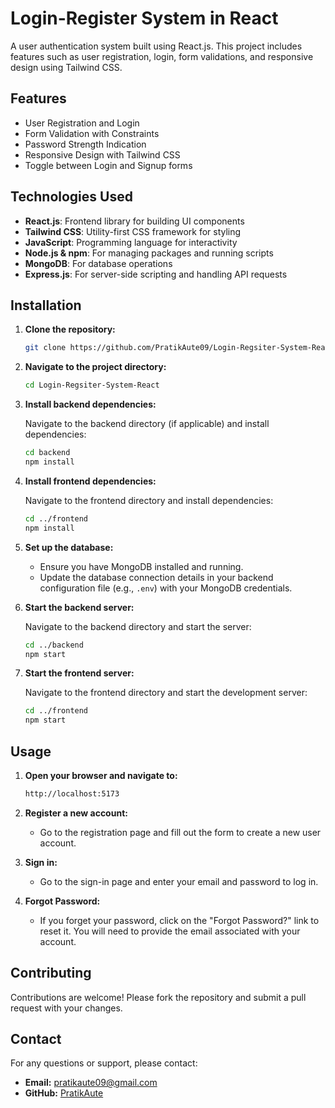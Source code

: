 # Login-Register System in React

A user authentication system built using React.js. This project includes features such as user registration, login, form validations, and responsive design using Tailwind CSS.

## Features

- User Registration and Login
- Form Validation with Constraints
- Password Strength Indication
- Responsive Design with Tailwind CSS
- Toggle between Login and Signup forms

## Technologies Used

- **React.js**: Frontend library for building UI components
- **Tailwind CSS**: Utility-first CSS framework for styling
- **JavaScript**: Programming language for interactivity
- **Node.js & npm**: For managing packages and running scripts
- **MongoDB**: For database operations
- **Express.js**: For server-side scripting and handling API requests

## Installation

1. **Clone the repository:**

    ```bash
    git clone https://github.com/PratikAute09/Login-Regsiter-System-React.git
    ```

2. **Navigate to the project directory:**

    ```bash
    cd Login-Regsiter-System-React
    ```

3. **Install backend dependencies:**

    Navigate to the backend directory (if applicable) and install dependencies:

    ```bash
    cd backend
    npm install
    ```

4. **Install frontend dependencies:**

    Navigate to the frontend directory and install dependencies:

    ```bash
    cd ../frontend
    npm install
    ```

5. **Set up the database:**

    - Ensure you have MongoDB installed and running.
    - Update the database connection details in your backend configuration file (e.g., `.env`) with your MongoDB credentials.

6. **Start the backend server:**

    Navigate to the backend directory and start the server:

    ```bash
    cd ../backend
    npm start
    ```

7. **Start the frontend server:**

    Navigate to the frontend directory and start the development server:

    ```bash
    cd ../frontend
    npm start
    ```

## Usage

1. **Open your browser and navigate to:**

    ```bash
    http://localhost:5173
    ```

2. **Register a new account:**

    - Go to the registration page and fill out the form to create a new user account.

3. **Sign in:**

    - Go to the sign-in page and enter your email and password to log in.

4. **Forgot Password:**

    - If you forget your password, click on the "Forgot Password?" link to reset it. You will need to provide the email associated with your account.

## Contributing

Contributions are welcome! Please fork the repository and submit a pull request with your changes.


## Contact

For any questions or support, please contact:

- **Email:** pratikaute09@gmail.com
- **GitHub:** [PratikAute](https://github.com/PratikAute09)
